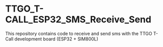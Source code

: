 # TTGO_T-CALL_ESP32_SMS_Receive_Send
This repository contains code to receive and send sms with the TTGO T-Call development board (ESP32 + SIM800L)
